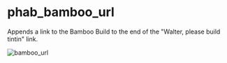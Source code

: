 # phab_bamboo_url
Appends a link to the Bamboo Build to the end of the "Walter, please build tintin" link.

![bamboo_url](http://i.imgur.com/OmowNK1.png)
